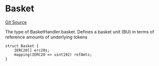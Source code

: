 # Basket
[Git Source](https://github.com/larrythecucumber321/protocol/blob/0e60393685a4ae7994ac986273cdfa4cf9c069ed/contracts/p0/BasketHandler.sol)

The type of BasketHandler.basket.
Defines a basket unit (BU) in terms of reference amounts of underlying tokens


```solidity
struct Basket {
    IERC20[] erc20s;
    mapping(IERC20 => uint192) refAmts;
}
```

